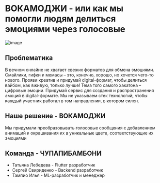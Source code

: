 # ВОКАМОДЖИ - или как мы помогли людям делиться эмоциями через голосовые

![image](https://user-images.githubusercontent.com/53406289/193445547-ee1c7eb7-a9d8-4d6f-9488-93d1997c8936.png)


## Проблематика

В вечном онлайне не хватает свежих форматов для обмена эмоциями. Смайлики, гифки и мемасы – это, конечно, хорошо, но хочется чего-то нового. Прояви креатив и придумай digital-формат, чтобы делиться вайбом, как вживую, только лучше!
Тема того самого хакатона – цифровые эмоции.
Придумай сервис для создания и распространения эмоций в digital-формате.
Мы не указываем стек технологий, чтобы каждый участник работал в том направлении, в котором силен.


## Наше решение - ВОКАМОДЖИ

Мы придумали преобразовывать голосовые сообщения с добавлением анимаций и окрашивания их в уникальные цвета, соответствующие их эмоциями 



## Команда - ЧУПАПИБАМБОНИ
- Татьяна Лебедева - Flutter разработчик
- Сергей Свириденко - Backend разработчик
- Тампио Илья - ML-разработчик и менеджер
